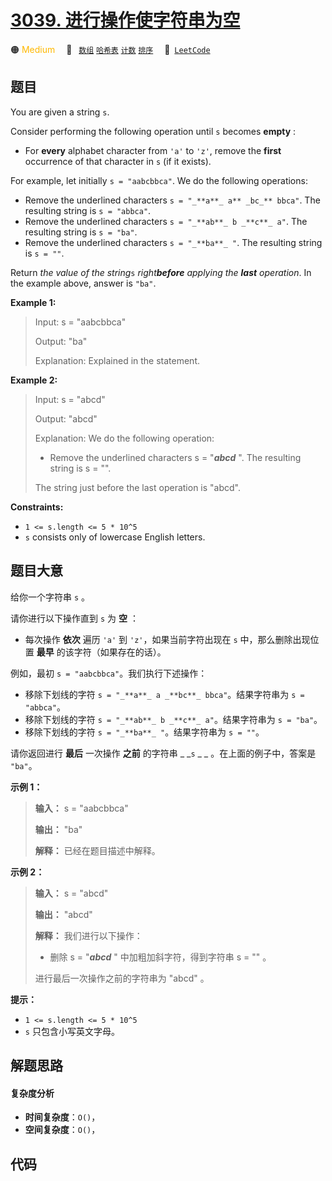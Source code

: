 # [3039. 进行操作使字符串为空](https://leetcode.com/problems/apply-operations-to-make-string-empty)

🟠 <font color=#ffb800>Medium</font>&emsp; 🔖&ensp; [`数组`](/leetcode/outline/tag/array.md) [`哈希表`](/leetcode/outline/tag/hash-table.md) [`计数`](/leetcode/outline/tag/counting.md) [`排序`](/leetcode/outline/tag/sorting.md)&emsp; 🔗&ensp;[`LeetCode`](https://leetcode.com/problems/apply-operations-to-make-string-empty)


## 题目

You are given a string `s`.

Consider performing the following operation until `s` becomes **empty** :

  * For **every** alphabet character from `'a'` to `'z'`, remove the **first** occurrence of that character in `s` (if it exists).

For example, let initially `s = "aabcbbca"`. We do the following operations:

  * Remove the underlined characters `s = "_**a**_ a** _bc_** bbca"`. The resulting string is `s = "abbca"`.
  * Remove the underlined characters `s = "_**ab**_ b _**c**_ a"`. The resulting string is `s = "ba"`.
  * Remove the underlined characters `s = "_**ba**_ "`. The resulting string is `s = ""`.

Return _the value of the string_`s` _right**before** applying the **last**
operation_. In the example above, answer is `"ba"`.



**Example 1:**

> Input: s = "aabcbbca"
> 
> Output: "ba"
> 
> Explanation: Explained in the statement.

**Example 2:**

> Input: s = "abcd"
> 
> Output: "abcd"
> 
> Explanation: We do the following operation:
> - Remove the underlined characters s = "_**abcd**_ ". The resulting string is s = "".
> 
> The string just before the last operation is "abcd".

**Constraints:**

  * `1 <= s.length <= 5 * 10^5`
  * `s` consists only of lowercase English letters.


## 题目大意

给你一个字符串 `s` 。

请你进行以下操作直到 `s` 为 **空**  ：

  * 每次操作 **依次** 遍历 `'a'` 到 `'z'`，如果当前字符出现在 `s` 中，那么删除出现位置 **最早**  的该字符（如果存在的话）。

例如，最初 `s = "aabcbbca"`。我们执行下述操作：

  * 移除下划线的字符  `s = "_**a**_ a _**bc**_ bbca"`。结果字符串为 `s = "abbca"`。
  * 移除下划线的字符  `s = "_**ab**_ b _**c**_ a"`。结果字符串为 `s = "ba"`。
  * 移除下划线的字符  `s = "_**ba**_ "`。结果字符串为 `s = ""`。

请你返回进行 **最后**  一次操作 **之前**  的字符串 _ _`s` _ _ 。在上面的例子中，答案是 `"ba"`。



**示例 1：**

> 
> 
> 
> 
> 
> **输入：** s = "aabcbbca"
> 
> **输出：** "ba"
> 
> **解释：** 已经在题目描述中解释。
> 
> 

**示例 2：**

> 
> 
> 
> 
> 
> **输入：** s = "abcd"
> 
> **输出：** "abcd"
> 
> **解释：** 我们进行以下操作：
> - 删除 s = "_**abcd**_ " 中加粗加斜字符，得到字符串 s = "" 。
> 
> 进行最后一次操作之前的字符串为 "abcd" 。
> 
> 



**提示：**

  * `1 <= s.length <= 5 * 10^5`
  * `s` 只包含小写英文字母。


## 解题思路

#### 复杂度分析

- **时间复杂度**：`O()`，
- **空间复杂度**：`O()`，

## 代码

```javascript

```